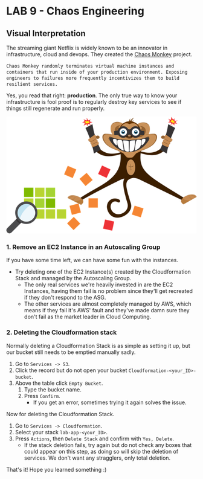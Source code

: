 # **LAB 9 - Chaos Engineering** #

## Visual Interpretation ##
The streaming giant Netflix is widely known to be an innovator in infrastructure, cloud and devops. They created the [Chaos Monkey](https://github.com/Netflix/chaosmonkey/) project. 

```
Chaos Monkey randomly terminates virtual machine instances and containers that run inside of your production environment. Exposing engineers to failures more frequently incentivizes them to build resilient services.
```

Yes, you read that right: **production**. The only true way to know your infrastructure is fool proof is to regularly destroy key services to see if things still regenerate and run properly. 

![](../Images/ChaosEngineeringVisualised.png?raw=true)

### 1. Remove an EC2 Instance in an Autoscaling Group ###
If you have some time left, we can have some fun with the instances.

* Try deleting one of the EC2 Instance(s) created by the Cloudformation Stack and managed by the Autoscaling Group.
    * The only real services we're heavily invested in are the EC2 Instances, having them fail is no problem since they'll get recreated if they don't respond to the ASG.
    * The other services are almost completely managed by AWS, which means if they fail it's AWS' fault and they've made damn sure they don't fail as the market leader in Cloud Computing. 
    
### 2. Deleting the Cloudformation stack ###
Normally deleting a Cloudformation Stack is as simple as setting it up, but our bucket still needs to be emptied manually sadly.

1. Go to `Services -> S3`.
1. Click the record but do not open your bucket `Cloudformation-<your_ID>-bucket`.
1. Above the table click `Empty Bucket`.
    1. Type the bucket name.
    1. Press `Confirm`.
        * If you get an error, sometimes trying it again solves the issue.
        
Now for deleting the Cloudformation Stack.

1. Go to `Services -> Cloudformation`.
1. Select your stack `lab-app-<your_ID>`.
1. Press `Actions`, then `Delete Stack` and confirm with `Yes, Delete`.
    * If the stack deletion fails, try again but do not check any boxes that could appear on this step, as doing so will skip the deletion of services. We don't want any stragglers, only total deletion.
    
That's it! Hope you learned something :)